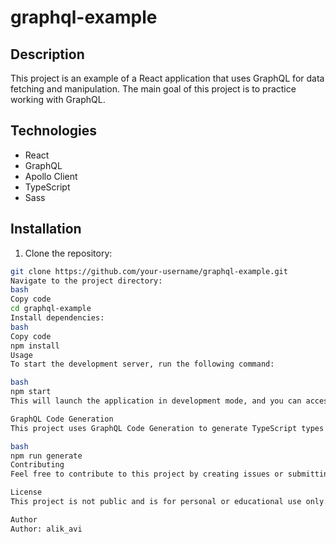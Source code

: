 # graphql-example

## Description
This project is an example of a React application that uses GraphQL for data fetching and manipulation. The main goal of this project is to practice working with GraphQL.

## Technologies

- React
- GraphQL
- Apollo Client
- TypeScript
- Sass

## Installation

1. Clone the repository:

```bash
git clone https://github.com/your-username/graphql-example.git
Navigate to the project directory:
bash
Copy code
cd graphql-example
Install dependencies:
bash
Copy code
npm install
Usage
To start the development server, run the following command:

bash
npm start
This will launch the application in development mode, and you can access it in your web browser at http://localhost:3000.

GraphQL Code Generation
This project uses GraphQL Code Generation to generate TypeScript types based on your GraphQL schema and queries. To generate the types, run the following command:

bash
npm run generate
Contributing
Feel free to contribute to this project by creating issues or submitting pull requests.

License
This project is not public and is for personal or educational use only.

Author
Author: alik_avi

